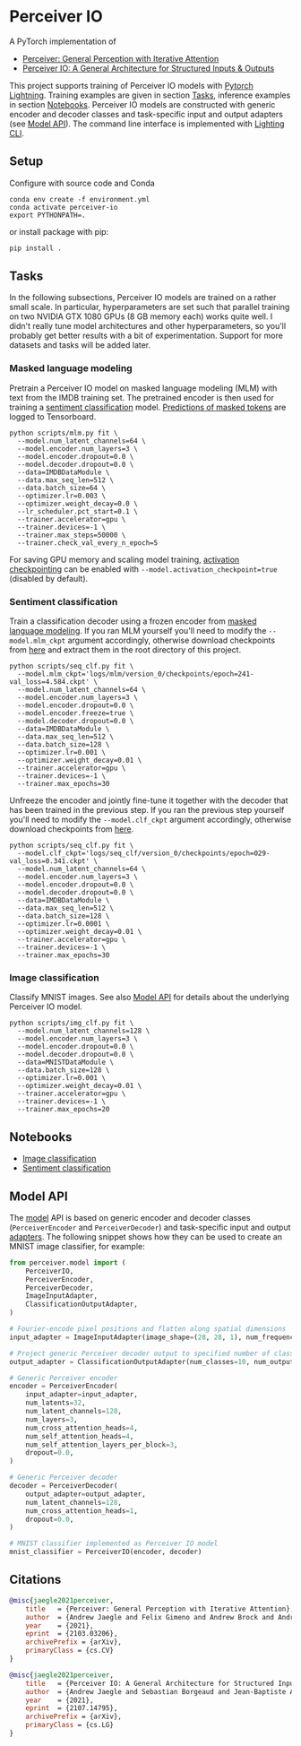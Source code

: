# Perceiver IO

A PyTorch implementation of

- [Perceiver: General Perception with Iterative Attention](https://arxiv.org/abs/2103.03206)
- [Perceiver IO: A General Architecture for Structured Inputs & Outputs](https://arxiv.org/abs/2107.14795)

This project supports training of Perceiver IO models with [Pytorch Lightning](https://www.pytorchlightning.ai/).
Training examples are given in section [Tasks](#tasks), inference examples in section [Notebooks](#notebooks).
Perceiver IO models are constructed with generic encoder and decoder classes and task-specific input and
output adapters (see [Model API](#model-api)). The command line interface is implemented with
[Lighting CLI](https://pytorch-lightning.readthedocs.io/en/latest/common/lightning_cli.html).

## Setup

Configure with source code and Conda

```shell
conda env create -f environment.yml
conda activate perceiver-io
export PYTHONPATH=.
```

or install package with pip:

```bash
pip install .
```

## Tasks

In the following subsections, Perceiver IO models are trained on a rather small scale. In particular, hyperparameters
are set such that parallel training on two NVIDIA GTX 1080 GPUs (8 GB memory each) works quite well. I didn't really
tune model architectures and other hyperparameters, so you'll probably get better results with a bit of experimentation.
Support for more datasets and tasks will be added later.

### Masked language modeling

Pretrain a Perceiver IO model on masked language modeling (MLM) with text from the IMDB training set. The pretrained
encoder is then used for training a [sentiment classification](#sentiment-classification) model.
[Predictions of masked tokens](docs/tensorboard.md) are logged to Tensorboard.

```shell
python scripts/mlm.py fit \
  --model.num_latent_channels=64 \
  --model.encoder.num_layers=3 \
  --model.encoder.dropout=0.0 \
  --model.decoder.dropout=0.0 \
  --data=IMDBDataModule \
  --data.max_seq_len=512 \
  --data.batch_size=64 \
  --optimizer.lr=0.003 \
  --optimizer.weight_decay=0.0 \
  --lr_scheduler.pct_start=0.1 \
  --trainer.accelerator=gpu \
  --trainer.devices=-1 \
  --trainer.max_steps=50000 \
  --trainer.check_val_every_n_epoch=5
```

For saving GPU memory and scaling model training, [activation checkpointing](docs/checkpointing.md) can be enabled with
`--model.activation_checkpoint=true` (disabled by default).

### Sentiment classification

Train a classification decoder using a frozen encoder from [masked language modeling](#masked-language-modeling-mlm).
If you ran MLM yourself you'll need to modify the `--model.mlm_ckpt` argument accordingly, otherwise download
checkpoints from [here](https://martin-krasser.com/perceiver/logs-update-1.zip) and extract them in the root directory of
this project.

```shell
python scripts/seq_clf.py fit \
  --model.mlm_ckpt='logs/mlm/version_0/checkpoints/epoch=241-val_loss=4.584.ckpt' \
  --model.num_latent_channels=64 \
  --model.encoder.num_layers=3 \
  --model.encoder.dropout=0.0 \
  --model.encoder.freeze=true \
  --model.decoder.dropout=0.0 \
  --data=IMDBDataModule \
  --data.max_seq_len=512 \
  --data.batch_size=128 \
  --optimizer.lr=0.001 \
  --optimizer.weight_decay=0.01 \
  --trainer.accelerator=gpu \
  --trainer.devices=-1 \
  --trainer.max_epochs=30
```

Unfreeze the encoder and jointly fine-tune it together with the decoder that has been trained in the previous step.
If you ran the previous step yourself you'll need to modify the `--model.clf_ckpt` argument accordingly, otherwise
download checkpoints from [here](https://martin-krasser.com/perceiver/logs-update-1.zip).

```shell
python scripts/seq_clf.py fit \
  --model.clf_ckpt='logs/seq_clf/version_0/checkpoints/epoch=029-val_loss=0.341.ckpt' \
  --model.num_latent_channels=64 \
  --model.encoder.num_layers=3 \
  --model.encoder.dropout=0.0 \
  --model.decoder.dropout=0.0 \
  --data=IMDBDataModule \
  --data.max_seq_len=512 \
  --data.batch_size=128 \
  --optimizer.lr=0.0001 \
  --optimizer.weight_decay=0.01 \
  --trainer.accelerator=gpu \
  --trainer.devices=-1 \
  --trainer.max_epochs=30
```

### Image classification

Classify MNIST images. See also [Model API](#model-api) for details about the underlying Perceiver IO model.

```shell
python scripts/img_clf.py fit \
  --model.num_latent_channels=128 \
  --model.encoder.num_layers=3 \
  --model.encoder.dropout=0.0 \
  --model.decoder.dropout=0.0 \
  --data=MNISTDataModule \
  --data.batch_size=128 \
  --optimizer.lr=0.001 \
  --optimizer.weight_decay=0.01 \
  --trainer.accelerator=gpu \
  --trainer.devices=-1 \
  --trainer.max_epochs=20
```

## Notebooks

- [Image classification](notebooks/img-clf.ipynb)
- [Sentiment classification](notebooks/txt-clf.ipynb)

## Model API

The [model](perceiver/model/model.py) API is based on generic encoder and decoder classes (`PerceiverEncoder` and
`PerceiverDecoder`) and task-specific input and output [adapters](perceiver/model/adapter.py). The following snippet
shows how they can be used to create an MNIST image classifier, for example:

```python
from perceiver.model import (
    PerceiverIO,
    PerceiverEncoder,
    PerceiverDecoder,
    ImageInputAdapter,
    ClassificationOutputAdapter,
)

# Fourier-encode pixel positions and flatten along spatial dimensions
input_adapter = ImageInputAdapter(image_shape=(28, 28, 1), num_frequency_bands=32)

# Project generic Perceiver decoder output to specified number of classes
output_adapter = ClassificationOutputAdapter(num_classes=10, num_output_channels=128)

# Generic Perceiver encoder
encoder = PerceiverEncoder(
    input_adapter=input_adapter,
    num_latents=32,
    num_latent_channels=128,
    num_layers=3,
    num_cross_attention_heads=4,
    num_self_attention_heads=4,
    num_self_attention_layers_per_block=3,
    dropout=0.0,
)

# Generic Perceiver decoder
decoder = PerceiverDecoder(
    output_adapter=output_adapter,
    num_latent_channels=128,
    num_cross_attention_heads=1,
    dropout=0.0,
)

# MNIST classifier implemented as Perceiver IO model
mnist_classifier = PerceiverIO(encoder, decoder)
```

## Citations

```bibtex
@misc{jaegle2021perceiver,
    title   = {Perceiver: General Perception with Iterative Attention},
    author  = {Andrew Jaegle and Felix Gimeno and Andrew Brock and Andrew Zisserman and Oriol Vinyals and Joao Carreira},
    year    = {2021},
    eprint  = {2103.03206},
    archivePrefix = {arXiv},
    primaryClass = {cs.CV}
}
```

```bibtex
@misc{jaegle2021perceiver,
    title   = {Perceiver IO: A General Architecture for Structured Inputs & Outputs},
    author  = {Andrew Jaegle and Sebastian Borgeaud and Jean-Baptiste Alayrac and Carl Doersch and Catalin Ionescu and David Ding and Skanda Koppula and Andrew Brock and Evan Shelhamer and Olivier Hénaff and Matthew M. Botvinick and Andrew Zisserman and Oriol Vinyals and João Carreira},
    year    = {2021},
    eprint  = {2107.14795},
    archivePrefix = {arXiv},
    primaryClass = {cs.LG}
}
```
